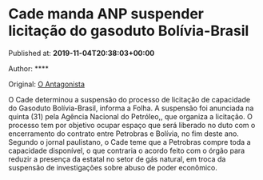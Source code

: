 
# Cade manda ANP suspender licitação do gasoduto Bolívia-Brasil

Published at: **2019-11-04T20:38:03+00:00**

Author: ****

Original: [O Antagonista](https://www.oantagonista.com/economia/cade-manda-anp-suspender-licitacao-do-gasoduto-bolivia-brasil/)

O Cade determinou a suspensão do processo de licitação de capacidade do Gasoduto Bolívia-Brasil, informa a Folha.
A suspensão foi anunciada na quinta (31) pela Agência Nacional do Petróleo,, que organiza a licitação.
O processo tem por objetivo ocupar espaço que será liberado no duto com o encerramento do contrato entre Petrobras e Bolívia, no fim deste ano.
Segundo o jornal paulistano, o Cade teme que a Petrobras compre toda a capacidade disponível, o que contraria o acordo feito com o órgão para reduzir a presença da estatal no setor de gás natural, em troca da suspensão de investigações sobre abuso de poder econômico.
